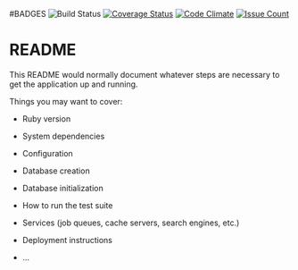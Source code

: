 #BADGES
![Build Status](https://codeship.com/projects/e2a7eab0-76c2-0134-3d00-422e6d119acf/status?branch=master)
[![Coverage Status](https://coveralls.io/repos/github/nate01776/mirror/badge.svg?branch=master)](https://coveralls.io/github/nate01776/mirror?branch=master)
[![Code Climate](https://codeclimate.com/github/nate01776/mirror/badges/gpa.svg)](https://codeclimate.com/github/nate01776/mirror)
[![Issue Count](https://codeclimate.com/github/nate01776/mirror/badges/issue_count.svg)](https://codeclimate.com/github/nate01776/mirror)

# README

This README would normally document whatever steps are necessary to get the
application up and running.

Things you may want to cover:

* Ruby version

* System dependencies

* Configuration

* Database creation

* Database initialization

* How to run the test suite

* Services (job queues, cache servers, search engines, etc.)

* Deployment instructions

* ...
